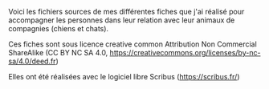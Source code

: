 Voici les fichiers sources de mes différentes fiches que j'ai réalisé pour accompagner les personnes dans leur relation avec leur animaux de compagnies (chiens et chats).

Ces fiches sont sous licence creative common Attribution Non Commercial ShareAlike (CC BY NC SA 4.0, https://creativecommons.org/licenses/by-nc-sa/4.0/deed.fr)

Elles ont été réalisées avec le logiciel libre Scribus (https://scribus.fr/)
